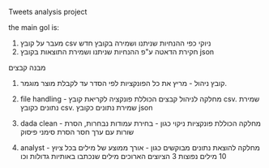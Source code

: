 Tweets analysis project

the main gol is:

1) מעבר על קובץ csv ניוקי כפי ההנחיות שניתנו ושמירה בקובץ חדש
2) חקירת הדאטה ע"פ ההנחיות שניתנו ושמירת התוצאות בקובץ json

מבנה קבצים
1) קובץ ניהול - מריץ את כל הפונקציות לפי הסדר עד לקבלת מוצר מוגמר.

2) file handling - מחלקה לניהול קבצים הכוללת פונקציה לקריאת קובץ csv. 
שמירת נתונים כקובץ csv.
שמירת נתונים כקובץ json

3) dada clean -  מחלקה הכוללת פונקציות ניקוי כגון - בחירת עמודות נבחרות,
הסרת שורות עם ערך חסר
הסרת סימני פיסוק

4) analyst - מחלקה להוצאת נתונים מבוקשים כגון -
אורך ממוצע של מילים בכל ציוץ
10 מילים נפוצות
3 הציוצים הארוכים
מילים שנכתבו באותיות גדולות 
וכו


